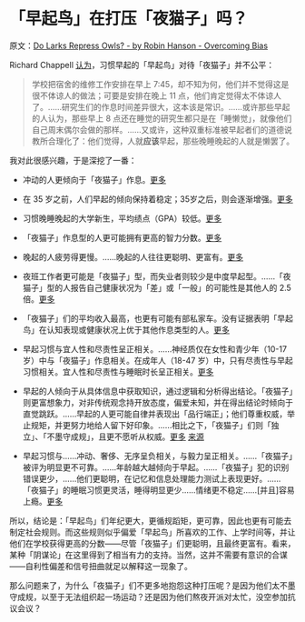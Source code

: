 # 「早起鸟」在打压「夜猫子」吗？

原文：[Do Larks Repress Owls? - by Robin Hanson - Overcoming Bias](https://www.overcomingbias.com/p/do-larks-repress-owlshtml)

Richard Chappell [认为](http://www.philosophyetc.net/2010/02/sleep-schedules-and-equal-consideration.html)，习惯早起的「早起鸟」对待「夜猫子」并不公平：

>学校把宿舍的维修工作安排在早上 7:45，却不知为何，他们并不觉得这是很不体谅人的做法；可要是安排在晚上 11 点，他们肯定觉得太不体谅人了。……研究生们的作息时间差异很大，这本该是常识。……或许那些早起的人认为，那些早上 8 点还在睡觉的研究生都只是在「睡懒觉」，就像他们自己周末偶尔会做的那样。……又或许，这种双重标准被早起者们的道德说教所合理化了：他们觉得，人就**应该**早起，那些晚睡晚起的人就是懒罢了。

我对此很感兴趣，于是深挖了一番：

-   冲动的人更倾向于「夜猫子」作息。[更多](http://http//dx.doi.org/10.1016/j.psychres.2004.02.019)

-   在 35 岁之前，人们早起的倾向保持着稳定；35岁之后，则会逐渐增强。[更多](http://dx.doi.org/10.1016/j.sleep.2008.01.007)

-   习惯晚睡晚起的大学新生，平均绩点（GPA）较低。[更多](http://www.time.com/time/health/article/0,8599,1903838,00.html)

-   「夜猫子」作息型的人更可能拥有更高的智力分数。[更多](http://dx.doi.org/10.1016/S0191-8869(99)00054-9)

-   晚起的人疲劳得更慢。……晚起的人往往更聪明、更富有。[更多](http://www.dailymail.co.uk/sciencetech/article-1173028/How-night-owls-cleverer-richer-people-rise-early.html)

-   夜班工作者更可能是「夜猫子」型，而失业者则较少是中度早起型。……「夜猫子」型的人报告自己健康状况为「差」或「一般」的可能性是其他人的 2.5 倍。[更多](http://jbr.sagepub.com/cgi/content/refs/21/1/68)

-   「夜猫子」们的平均收入最高，也更有可能有部私家车。没有证据表明「早起鸟」在认知表现或健康状况上优于其他作息类型的人。[更多](http://www.ncbi.nlm.nih.gov/pmc/articles/PMC28744/)

-   早起习惯与宜人性和尽责性呈正相关。……神经质仅在女性和青少年（10-17 岁）中与「夜猫子」作息相关。在成年人（18-47 岁）中，只有尽责性与早起习惯相关。宜人性和尽责性与睡眠时长呈正相关。[更多](http://dx.doi.org/10.1016/j.paid.2008.03.007)

-   早起的人倾向于从具体信息中获取知识，通过逻辑和分析得出结论。「夜猫子」则更富想象力，对非传统观念持开放态度，偏爱未知，并在得出结论时倾向于直觉跳跃。……早起的人更可能自律并表现出「品行端正」；他们尊重权威，举止规矩，并更努力地给人留下好印象。……相比之下，「夜猫子」们则「独立」、「不墨守成规」，且更不愿听从权威。[更多](http://www.theatlantic.com/doc/200712/primarysources?wtID=33.3czt.11.3lcx) [来源](http://isteve.blogspot.com/2007/11/morning-vs-night-people.html)

-   早起习惯与……冲动、奢侈、无序呈负相关，与毅力呈正相关。……「夜猫子」被评为明显更不可靠。……年龄越大越倾向于早起。……「夜猫子」犯的识别错误更少，……他们更聪明，在记忆和信息处理能力测试上表现更好。……「夜猫子」的睡眠习惯更灵活，睡得明显更少……情绪更不稳定……[并且]容易上瘾。[更多](http://dx.doi.org/mutex.gmu.edu/10.1016/j.paid.2007.07.009)

所以，结论是：「早起鸟」们年纪更大，更循规蹈矩，更可靠，因此也更有可能去制定社会规则。而这些规则似乎偏爱「早起鸟」所喜欢的工作、上学时间等，并让他们在学校获得更高的分数——尽管「夜猫子」们更聪明，且最终更富有。看来，某种「阴谋论」在这里得到了相当有力的支持。当然，这并不需要有意识的合谋——自利性偏差和信号扭曲就足以解释这一现象了。

那么问题来了，为什么「夜猫子」们不更多地抱怨这种打压呢？是因为他们太不墨守成规，以至于无法组织起一场运动？还是因为他们熬夜开派对太忙，没空参加抗议会议？